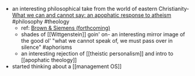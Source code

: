 - an interesting philosophical take from the world of eastern Christianity- [What we can and cannot say: an apophatic response to atheism](https://philarchive.org/rec/BROWWC-2) #philosophy #theology
	- ref: [Brown & Siemens (forthcoming)](https://philpapers.org/archive/BROWWC-2.pdf)
	- shades of [[Wittgenstein]] goin' on- an interesting mirror image of the good ol' "what we cannot speak of, we must pass over in silence" #aphorisms
	- an interesting rejection of [[theistic personalism]] and intro to [[apophatic theology]]
- started thinking about a [[management OS]]